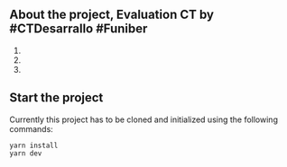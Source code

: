 ## About the project, Evaluation CT by #CTDesarrallo #Funiber
1. 
2. 
3. 

## Start the project

Currently this project has to be cloned and initialized using the following commands:

```
yarn install
yarn dev
```
